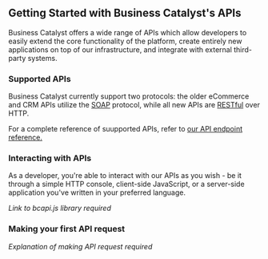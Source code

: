 ## Getting Started with Business Catalyst's APIs

Business Catalyst offers a wide range of APIs which allow developers to easily extend the core functionality of the platform, create entirely new applications on top of our infrastructure, and integrate with external third-party systems.

### Supported APIs

Business Catalyst currently support two protocols: the older eCommerce and CRM APIs utilize the [SOAP](http://en.wikipedia.org/wiki/SOAP) protocol, while all new APIs are [RESTful](http://en.wikipedia.org/wiki/Representational_state_transfer) over HTTP.

For a complete reference of suupported APIs, refer to [our API endpoint reference.](/content/API-endpoints/index.html)

### Interacting with APIs

As a developer, you're able to interact with our APIs as you wish - be it through a simple HTTP console, client-side JavaScript, or a server-side application you've written in your preferred language. 

*Link to bcapi.js library required*

### Making your first API request

*Explanation of making API request required*
